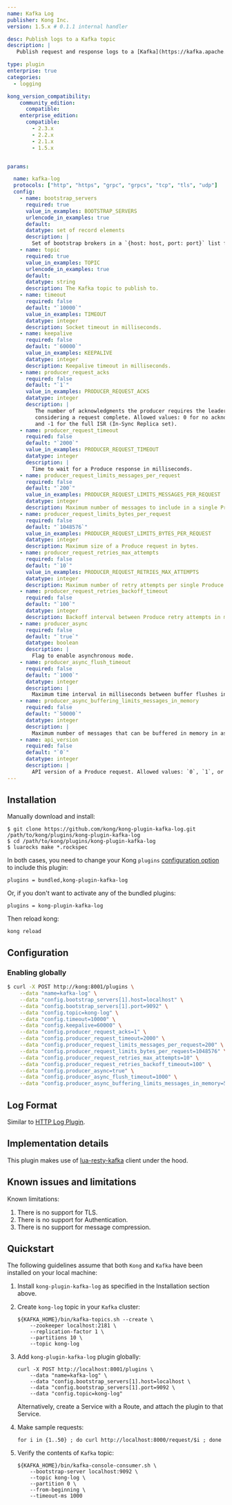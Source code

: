 ```yaml
---
name: Kafka Log
publisher: Kong Inc.
version: 1.5.x # 0.1.1 internal handler

desc: Publish logs to a Kafka topic
description: |
   Publish request and response logs to a [Kafka](https://kafka.apache.org/) topic.

type: plugin
enterprise: true
categories:
  - logging

kong_version_compatibility:
    community_edition:
      compatible:
    enterprise_edition:
      compatible:
        - 2.3.x
        - 2.2.x
        - 2.1.x
        - 1.5.x


params:

  name: kafka-log
  protocols: ["http", "https", "grpc", "grpcs", "tcp", "tls", "udp"]
  config:
    - name: bootstrap_servers
      required: true
      value_in_examples: BOOTSTRAP_SERVERS
      urlencode_in_examples: true
      default:
      datatype: set of record elements
      description: |
        Set of bootstrap brokers in a `{host: host, port: port}` list format. For examples, see the Quickstart section.
    - name: topic
      required: true
      value_in_examples: TOPIC
      urlencode_in_examples: true
      default:
      datatype: string
      description: The Kafka topic to publish to.
    - name: timeout
      required: false
      default: "`10000`"
      value_in_examples: TIMEOUT
      datatype: integer
      description: Socket timeout in milliseconds.
    - name: keepalive
      required: false
      default: "`60000`"
      value_in_examples: KEEPALIVE
      datatype: integer
      description: Keepalive timeout in milliseconds.
    - name: producer_request_acks
      required: false
      default: "`1`"
      value_in_examples: PRODUCER_REQUEST_ACKS
      datatype: integer
      description: |
         The number of acknowledgments the producer requires the leader to have received before
         considering a request complete. Allowed values: 0 for no acknowledgments; 1 for only the leader;
         and -1 for the full ISR (In-Sync Replica set).
    - name: producer_request_timeout
      required: false
      default: "`2000`"
      value_in_examples: PRODUCER_REQUEST_TIMEOUT
      datatype: integer
      description: |
        Time to wait for a Produce response in milliseconds.
    - name: producer_request_limits_messages_per_request
      required: false
      default: "`200`"
      value_in_examples: PRODUCER_REQUEST_LIMITS_MESSAGES_PER_REQUEST
      datatype: integer
      description: Maximum number of messages to include in a single Produce request.
    - name: producer_request_limits_bytes_per_request
      required: false
      default: "`1048576`"
      value_in_examples: PRODUCER_REQUEST_LIMITS_BYTES_PER_REQUEST
      datatype: integer
      description: Maximum size of a Produce request in bytes.
    - name: producer_request_retries_max_attempts
      required: false
      default: "`10`"
      value_in_examples: PRODUCER_REQUEST_RETRIES_MAX_ATTEMPTS
      datatype: integer
      description: Maximum number of retry attempts per single Produce request.
    - name: producer_request_retries_backoff_timeout
      required: false
      default: "`100`"
      datatype: integer
      description: Backoff interval between Produce retry attempts in milliseconds.
    - name: producer_async
      required: false
      default: "`true`"
      datatype: boolean
      description: |
        Flag to enable asynchronous mode.
    - name: producer_async_flush_timeout
      required: false
      default: "`1000`"
      datatype: integer
      description: |
        Maximum time interval in milliseconds between buffer flushes in asynchronous mode.
    - name: producer_async_buffering_limits_messages_in_memory
      required: false
      default: "`50000`"
      datatype: integer
      description: |
        Maximum number of messages that can be buffered in memory in asynchronous mode.
    - name: api_version
      required: false
      default: "`0`"
      datatype: integer
      description: |
        API version of a Produce request. Allowed values: `0`, `1`, or `2`.
---
```


## Installation

Manually download and install:

```
$ git clone https://github.com/kong/kong-plugin-kafka-log.git /path/to/kong/plugins/kong-plugin-kafka-log
$ cd /path/to/kong/plugins/kong-plugin-kafka-log
$ luarocks make *.rockspec
```

In both cases, you need to change your Kong `plugins`
[configuration option](https://docs.konghq.com/latest/configuration/#plugins)
to include this plugin:

```
plugins = bundled,kong-plugin-kafka-log
```

Or, if you don't want to activate any of the bundled plugins:

```
plugins = kong-plugin-kafka-log
```

Then reload kong:

```
kong reload
```

## Configuration

### Enabling globally

```bash
$ curl -X POST http://kong:8001/plugins \
    --data "name=kafka-log" \
    --data "config.bootstrap_servers[1].host=localhost" \
    --data "config.bootstrap_servers[1].port=9092" \
    --data "config.topic=kong-log" \
    --data "config.timeout=10000" \
    --data "config.keepalive=60000" \
    --data "config.producer_request_acks=1" \
    --data "config.producer_request_timeout=2000" \
    --data "config.producer_request_limits_messages_per_request=200" \
    --data "config.producer_request_limits_bytes_per_request=1048576" \
    --data "config.producer_request_retries_max_attempts=10" \
    --data "config.producer_request_retries_backoff_timeout=100" \
    --data "config.producer_async=true" \
    --data "config.producer_async_flush_timeout=1000" \
    --data "config.producer_async_buffering_limits_messages_in_memory=50000"
```

## Log Format

Similar to [HTTP Log Plugin](https://docs.konghq.com/hub/kong-inc/http-log#log-format).

## Implementation details

This plugin makes use of [lua-resty-kafka](https://github.com/doujiang24/lua-resty-kafka) client under the hood.

## Known issues and limitations

Known limitations:

1. There is no support for TLS.
2. There is no support for Authentication.
3. There is no support for message compression.

## Quickstart

The following guidelines assume that both `Kong` and `Kafka` have been installed on your local machine:

1. Install `kong-plugin-kafka-log` as specified in the Installation section above.

2. Create `kong-log` topic in your `Kafka` cluster:

    ```
    ${KAFKA_HOME}/bin/kafka-topics.sh --create \
        --zookeeper localhost:2181 \
        --replication-factor 1 \
        --partitions 10 \
        --topic kong-log
    ```

3. Add `kong-plugin-kafka-log` plugin globally:

    ```
    curl -X POST http://localhost:8001/plugins \
        --data "name=kafka-log" \
        --data "config.bootstrap_servers[1].host=localhost \
        --data "config.bootstrap_servers[1].port=9092 \
        --data "config.topic=kong-log"
    ```

    Alternatively, create a Service with a Route, and attach the plugin to that Service.

4. Make sample requests:

    ```
    for i in {1..50} ; do curl http://localhost:8000/request/$i ; done
    ```

5. Verify the contents of `Kafka` topic:

    ```
    ${KAFKA_HOME}/bin/kafka-console-consumer.sh \
        --bootstrap-server localhost:9092 \
        --topic kong-log \
        --partition 0 \
        --from-beginning \
        --timeout-ms 1000
    ```

[badge-travis-url]: https://travis-ci.com/Kong/kong-plugin-kafka-log/branches
[badge-travis-image]: https://travis-ci.com/Kong/kong-plugin-kafka-log.svg?token=BfzyBZDa3icGPsKGmBHb&branch=master

